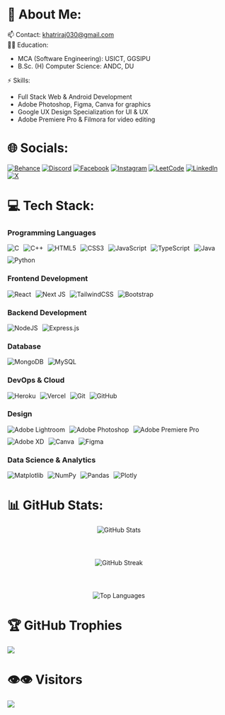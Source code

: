 # 💫 About Me:
📫 Contact: khatriraj030@gmail.com<br/>
👨‍🎓 Education:
  - MCA (Software Engineering): USICT, GGSIPU
  - B.Sc. (H) Computer Science: ANDC, DU<br/>
  
⚡ Skills:
  - Full Stack Web & Android Development
  - Adobe Photoshop, Figma, Canva for graphics
  - Google UX Design Specialization for UI & UX
  - Adobe Premiere Pro & Filmora for video editing

# 🌐 Socials:
[![Behance](https://img.shields.io/badge/Behance-1769ff?&style=for-the-badge&logo=behance&logoColor=white)](https://behance.net/khatrijiraj) 
[![Discord](https://img.shields.io/badge/Discord-%237289DA.svg?&style=for-the-badge&logo=discord&logoColor=white)](https://discord.gg/khatrijiraj) 
[![Facebook](https://img.shields.io/badge/Facebook-%231877F2.svg?&style=for-the-badge&logo=Facebook&logoColor=white)](https://facebook.com/khatrijiraj) 
[![Instagram](https://img.shields.io/badge/Instagram-%23E4405F.svg?&style=for-the-badge&logo=Instagram&logoColor=white)](https://instagram.com/khatrijiraj) 
[![LeetCode](https://img.shields.io/badge/LeetCode-000000?style=for-the-badge&logo=LeetCode&logoColor=#d16c06)](https://leetcode.com/u/khatrijiraj/)
[![LinkedIn](https://img.shields.io/badge/LinkedIn-%230077B5.svg?&style=for-the-badge&logo=linkedin&logoColor=white)](https://linkedin.com/in/khatrijiraj) 
[![X](https://img.shields.io/badge/X-black.svg?&style=for-the-badge&logo=X&logoColor=white)](https://x.com/khatrijiraj) 

# 💻 Tech Stack:
### Programming Languages
<div  style="display: flex; flex-wrap: wrap;  gap: 10px;">
  <img src="https://img.shields.io/badge/c-%2300599C.svg?style=for-the-badge&logo=c&logoColor=white" alt="C" />
  <img src="https://img.shields.io/badge/c++-%2300599C.svg?style=for-the-badge&logo=c%2B%2B&logoColor=white" alt="C++" />
  <img src="https://img.shields.io/badge/html5-%23E34F26.svg?style=for-the-badge&logo=html5&logoColor=white" alt="HTML5" />
  <img src="https://img.shields.io/badge/css3-%231572B6.svg?style=for-the-badge&logo=css3&logoColor=white" alt="CSS3" />
  <img src="https://img.shields.io/badge/javascript-%23323330.svg?style=for-the-badge&logo=javascript&logoColor=%23F7DF1E" alt="JavaScript" />
  <img src="https://img.shields.io/badge/typescript-%23007ACC.svg?style=for-the-badge&logo=typescript&logoColor=white" alt="TypeScript" />
  <img src="https://img.shields.io/badge/java-%23ED8B00.svg?style=for-the-badge&logo=openjdk&logoColor=white" alt="Java" />
  <img src="https://img.shields.io/badge/python-3670A0?style=for-the-badge&logo=python&logoColor=ffdd54" alt="Python" />
</div>

### Frontend Development
<div  style="display: flex; flex-wrap: wrap;  gap: 10px;">
  <img src="https://img.shields.io/badge/react-%2320232a.svg?style=for-the-badge&logo=react&logoColor=%2361DAFB" alt="React" />
  <img src="https://img.shields.io/badge/Next-black?style=for-the-badge&logo=next.js&logoColor=white" alt="Next JS" />
  <img src="https://img.shields.io/badge/tailwindcss-%2338B2AC.svg?style=for-the-badge&logo=tailwind-css&logoColor=white" alt="TailwindCSS" />
  <img src="https://img.shields.io/badge/bootstrap-%238511FA.svg?style=for-the-badge&logo=bootstrap&logoColor=white" alt="Bootstrap" />
</div>

### Backend Development
<div  style="display: flex; flex-wrap: wrap;  gap: 10px;">
  <img src="https://img.shields.io/badge/node.js-6DA55F?style=for-the-badge&logo=node.js&logoColor=white" alt="NodeJS" />
  <img src="https://img.shields.io/badge/express.js-%23404d59.svg?style=for-the-badge&logo=express&logoColor=%2361DAFB" alt="Express.js" />
</div>

### Database
<div  style="display: flex; flex-wrap: wrap;  gap: 10px;">
  <img src="https://img.shields.io/badge/MongoDB-%234ea94b.svg?style=for-the-badge&logo=mongodb&logoColor=white" alt="MongoDB" />
  <img src="https://img.shields.io/badge/mysql-4479A1.svg?style=for-the-badge&logo=mysql&logoColor=white" alt="MySQL" />
</div>

### DevOps & Cloud
<div  style="display: flex; flex-wrap: wrap;  gap: 10px;">
  <img src="https://img.shields.io/badge/heroku-%23430098.svg?style=for-the-badge&logo=heroku&logoColor=white" alt="Heroku" />
  <img src="https://img.shields.io/badge/vercel-%23000000.svg?style=for-the-badge&logo=vercel&logoColor=white" alt="Vercel" />
  <img src="https://img.shields.io/badge/git-%23F05033.svg?style=for-the-badge&logo=git&logoColor=white" alt="Git" />
  <img src="https://img.shields.io/badge/github-%23121011.svg?style=for-the-badge&logo=github&logoColor=white" alt="GitHub" />
</div>

### Design
<div  style="display: flex; flex-wrap: wrap;  gap: 10px;">
  <img src="https://img.shields.io/badge/Adobe%20Lightroom-31A8FF.svg?style=for-the-badge&logo=Adobe%20Lightroom&logoColor=white" alt="Adobe Lightroom" />
  <img src="https://img.shields.io/badge/adobe%20photoshop-%2331A8FF.svg?style=for-the-badge&logo=adobe%20photoshop&logoColor=white" alt="Adobe Photoshop" />
  <img src="https://img.shields.io/badge/Adobe%20Premiere%20Pro-9999FF.svg?style=for-the-badge&logo=Adobe%20Premiere%20Pro&logoColor=white" alt="Adobe Premiere Pro" />
  <img src="https://img.shields.io/badge/Adobe%20XD-470137?style=for-the-badge&logo=Adobe%20XD&logoColor=#FF61F6" alt="Adobe XD" />
  <img src="https://img.shields.io/badge/Canva-%2300C4CC.svg?style=for-the-badge&logo=Canva&logoColor=white" alt="Canva" />
  <img src="https://img.shields.io/badge/figma-%23F24E1E.svg?style=for-the-badge&logo=figma&logoColor=white" alt="Figma" />
</div>

### Data Science & Analytics
<div  style="display: flex; flex-wrap: wrap;  gap: 10px;">
  <img src="https://img.shields.io/badge/Matplotlib-%23ffffff.svg?style=for-the-badge&logo=Matplotlib&logoColor=black" alt="Matplotlib" />
  <img src="https://img.shields.io/badge/numpy-%23013243.svg?style=for-the-badge&logo=numpy&logoColor=white" alt="NumPy" />
  <img src="https://img.shields.io/badge/pandas-%23150458.svg?style=for-the-badge&logo=pandas&logoColor=white" alt="Pandas" />
  <img src="https://img.shields.io/badge/Plotly-%233F4F75.svg?style=for-the-badge&logo=plotly&logoColor=white" alt="Plotly" />
</div>

# 📊 GitHub Stats:
<div style="display: flex; flex-direction: column; align-items: center; gap: 20px;">
  <img src="https://github-readme-stats.vercel.app/api?username=khatrijiraj&theme=onedark&hide_border=true&include_all_commits=false&count_private=false" alt="GitHub Stats" /> <br/>
  <img src="https://github-readme-streak-stats.herokuapp.com/?user=khatrijiraj&theme=onedark&hide_border=true&card_width=450" alt="GitHub Streak" /><br/>
  <img src="https://github-readme-stats.vercel.app/api/top-langs/?username=khatrijiraj&card_width=450&theme=onedark&hide_border=true&include_all_commits=true&count_private=true&langs_count=12&size_weight=0.5&count_weight=0.5&exclude_repo=data-mining-anime-recommendation" alt="Top Languages" />
</div>

# 🏆 GitHub Trophies
![](https://github-profile-trophy.vercel.app/?username=khatrijiraj&theme=onedark&no-frame=false&no-bg=false&margin-w=4&column=-1)

# 👁️👁️ Visitors
[![](https://visitcount.itsvg.in/api?id=khatrijiraj&icon=5&color=12)](https://visitcount.itsvg.in)

<!-- Proudly created with GPRM ( https://gprm.itsvg.in ) -->
